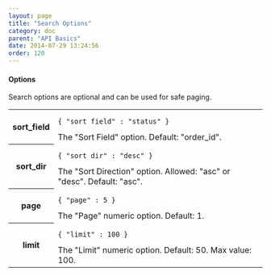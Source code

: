 ```yaml
---
layout: page
title: "Search Options"
category: doc
parent: "API Basics"
date: 2014-07-29 13:24:56
order: 120
---
```


#### Options

Search options are optional and can be used for safe paging.

<table class="table-striped">
<tr>
  <th>sort_field</th>
  <td>
  	<pre><code>{ "sort_field" : "status" }</code></pre>
  	The "Sort Field" option. Default: "order_id".
  </td>	
</tr>
<tr>
  <th>sort_dir</th>
  <td>
  	<pre><code>{ "sort_dir" : "desc" }</code></pre>
  	The "Sort Direction" option. Allowed: "asc" or "desc". Default: "asc".
  </td>	
</tr>
<tr>
  <th>page</th>
  <td>
  	<pre><code>{ "page" : 5 }</code></pre>
  	The "Page" numeric option. Default: 1.
  </td>	
</tr>
<tr>
  <th>limit</th>
  <td>
  	<pre><code>{ "limit" : 100 }</code></pre>
  	The "Limit" numeric option. Default: 50. Max value: 100.
  </td>	
</tr>
</table>
